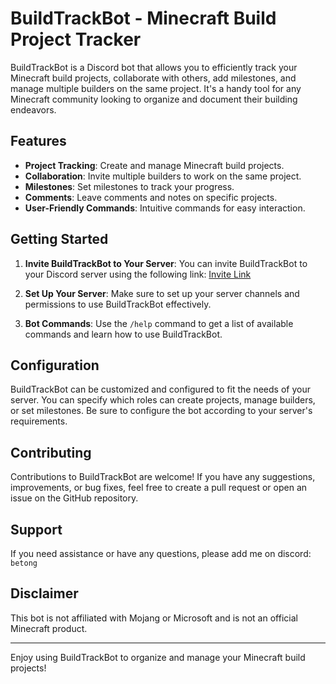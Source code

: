 # BuildTrackBot - Minecraft Build Project Tracker

BuildTrackBot is a Discord bot that allows you to efficiently track your Minecraft build projects, collaborate with others, add milestones, and manage multiple builders on the same project. It's a handy tool for any Minecraft community looking to organize and document their building endeavors.

## Features

- **Project Tracking**: Create and manage Minecraft build projects.
- **Collaboration**: Invite multiple builders to work on the same project.
- **Milestones**: Set milestones to track your progress.
- **Comments**: Leave comments and notes on specific projects.
- **User-Friendly Commands**: Intuitive commands for easy interaction.

## Getting Started

1. **Invite BuildTrackBot to Your Server**: You can invite BuildTrackBot to your Discord server using the following link: [Invite Link](https://discord.com/oauth2/authorize?client_id=1137005187521851512&scope=bot&permissions=552171990096)

2. **Set Up Your Server**: Make sure to set up your server channels and permissions to use BuildTrackBot effectively.

3. **Bot Commands**: Use the `/help` command to get a list of available commands and learn how to use BuildTrackBot.

## Configuration

BuildTrackBot can be customized and configured to fit the needs of your server. You can specify which roles can create projects, manage builders, or set milestones. Be sure to configure the bot according to your server's requirements.

## Contributing

Contributions to BuildTrackBot are welcome! If you have any suggestions, improvements, or bug fixes, feel free to create a pull request or open an issue on the GitHub repository.

## Support

If you need assistance or have any questions, please add me on discord: `betong`

## Disclaimer

This bot is not affiliated with Mojang or Microsoft and is not an official Minecraft product.

---

Enjoy using BuildTrackBot to organize and manage your Minecraft build projects!
